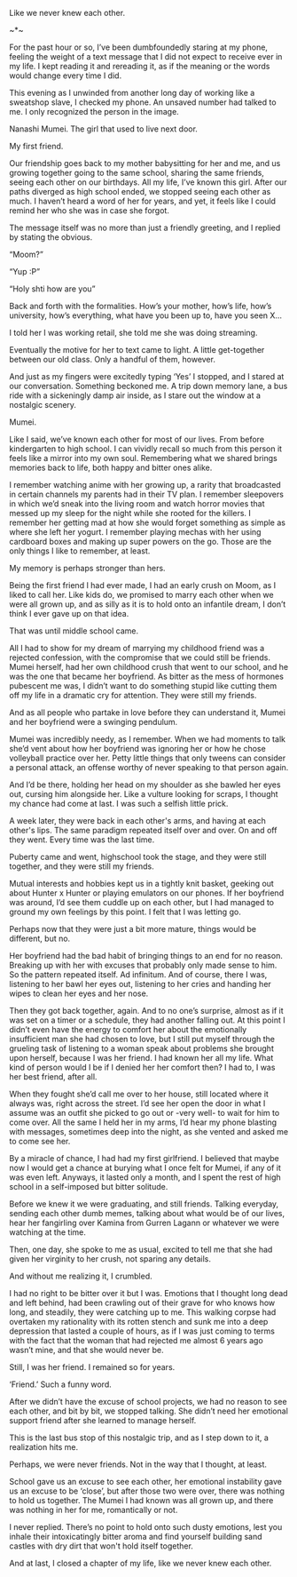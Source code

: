Like we never knew each other.

~*~

For the past hour or so, I’ve been dumbfoundedly staring at my phone, feeling the weight of a text message that I did not expect to receive ever in my life. I kept reading it and rereading it, as if the meaning or the words would change every time I did.

This evening as I unwinded from another long day of working like a sweatshop slave, I checked my phone. An unsaved number had talked to me. I only recognized the person in the image.

Nanashi Mumei. The girl that used to live next door.

My first friend.

Our friendship goes back to my mother babysitting for her and me, and us growing together going to the same school, sharing the same friends, seeing each other on our birthdays. All my life, I’ve known this girl. After our paths diverged as high school ended, we stopped seeing each other as much. I haven’t heard a word of her for years, and yet, it feels like I could remind her who she was in case she forgot.

The message itself was no more than just a friendly greeting, and I replied by stating the obvious.

“Moom?” 

“Yup :P”

“Holy shti how are you”

Back and forth with the formalities. How’s your mother, how’s life, how’s university, how’s everything, what have you been up to, have you seen X…

I told her I was working retail, she told me she was doing streaming.

Eventually the motive for her to text came to light. A little get-together between our old class. Only a handful of them, however.

And just as my fingers were excitedly typing ‘Yes’ I stopped, and I stared at our conversation. Something beckoned me. A trip down memory lane, a bus ride with a sickeningly damp air inside, as I stare out the window at a nostalgic scenery.

Mumei.

Like I said, we’ve known each other for most of our lives. From before kindergarten to high school. I can vividly recall so much from this person it feels like a mirror into my own soul. Remembering what we shared brings memories back to life, both happy and bitter ones alike. 

I remember watching anime with her growing up, a rarity that broadcasted in certain channels my parents had in their TV plan. I remember sleepovers in which we’d sneak into the living room and watch horror movies that messed up my sleep for the night while she rooted for the killers. I remember her getting mad at how she would forget something as simple as where she left her yogurt. I remember playing mechas with her using cardboard boxes and making up super powers on the go. Those are the only things I like to remember, at least. 

My memory is perhaps stronger than hers. 

Being the first friend I had ever made, I had an early crush on Moom, as I liked to call her. Like kids do, we promised to marry each other when we were all grown up, and as silly as it is to hold onto an infantile dream, I don’t think I ever gave up on that idea. 

That was until middle school came.

All I had to show for my dream of marrying my childhood friend was a rejected confession, with the compromise that we could still be friends. Mumei herself, had her own childhood crush that went to our school, and he was the one that became her boyfriend. As bitter as the mess of hormones pubescent me was, I didn’t want to do something stupid like cutting them off my life in a dramatic cry for attention. They were still my friends.

And as all people who partake in love before they can understand it, Mumei and her boyfriend were a swinging pendulum.

Mumei was incredibly needy, as I remember. When we had moments to talk she’d vent about how her boyfriend was ignoring her or how he chose volleyball practice over her. Petty little things that only tweens can consider a personal attack, an offense worthy of never speaking to that person again.

And I’d be there, holding her head on my shoulder as she bawled her eyes out, cursing him alongside her. Like a vulture looking for scraps, I thought my chance had come at last. I was such a selfish little prick.

A week later, they were back in each other's arms, and having at each other's lips. The same paradigm repeated itself over and over. On and off they went. Every time was the last time. 

Puberty came and went, highschool took the stage, and they were still together, and they were still my friends. 

Mutual interests and hobbies kept us in a tightly knit basket, geeking out about Hunter x Hunter or playing emulators on our phones. If her boyfriend was around, I’d see them cuddle up on each other, but I had managed to ground my own feelings by this point. I felt that I was letting go.

Perhaps now that they were just a bit more mature, things would be different, but no. 

Her boyfriend had the bad habit of bringing things to an end for no reason. Breaking up with her with excuses that probably only made sense to him. So the pattern repeated itself. Ad infinitum. And of course, there I was, listening to her bawl her eyes out, listening to her cries and handing her wipes to clean her eyes and her nose.

Then they got back together, again. And to no one’s surprise, almost as if it was set on a timer or a schedule, they had another falling out. At this point I didn’t even have the energy to comfort her about the emotionally insufficient man she had chosen to love, but I still put myself through the grueling task of listening to a woman speak about problems she brought upon herself, because I was her friend. I had known her all my life. What kind of person would I be if I denied her her comfort then? I had to, I was her best friend, after all.

When they fought she’d call me over to her house, still located where it always was, right across the street. I’d see her open the door in what I assume was an outfit she picked to go out or -very well- to wait for him to come over. All the same I held her in my arms, I’d hear my phone blasting with messages, sometimes deep into the night, as she vented and asked me to come see her.

By a miracle of chance, I had had my first girlfriend. I believed that maybe now I would get a chance at burying what I once felt for Mumei, if any of it was even left. Anyways, it lasted only a month, and I spent the rest of high school in a self-imposed but bitter solitude.

Before we knew it we were graduating, and still friends. Talking everyday, sending each other dumb memes, talking about what would be of our lives, hear her fangirling over Kamina from Gurren Lagann or whatever we were watching at the time. 

Then, one day, she spoke to me as usual, excited to tell me that she had given her virginity to her crush, not sparing any details.

And without me realizing it, I crumbled. 

I had no right to be bitter over it but I was. Emotions that I thought long dead and left behind, had been crawling out of their grave for who knows how long, and steadily, they were catching up to me. This walking corpse had overtaken my rationality with its rotten stench and sunk me into a deep depression that lasted a couple of hours, as if I was just coming to terms with the fact that the woman that had rejected me almost 6 years ago wasn’t mine, and that she would never be.

Still, I was her friend. I remained so for years.

‘Friend.’ Such a funny word.

After we didn’t have the excuse of school projects, we had no reason to see each other, and bit by bit, we stopped talking. She didn’t need her emotional support friend after she learned to manage herself.

This is the last bus stop of this nostalgic trip, and as I step down to it, a realization hits me.

Perhaps, we were never friends. Not in the way that I thought, at least. 

School gave us an excuse to see each other, her emotional instability gave us an excuse to be ‘close’, but after those two were over, there was nothing to hold us together. The Mumei I had known was all grown up, and there was nothing in her for me, romantically or not.

I never replied. There’s no point to hold onto such dusty emotions, lest you inhale their intoxicatingly bitter aroma and find yourself building sand castles with dry dirt that won't hold itself together.

And at last, I closed a chapter of my life, like we never knew each other.